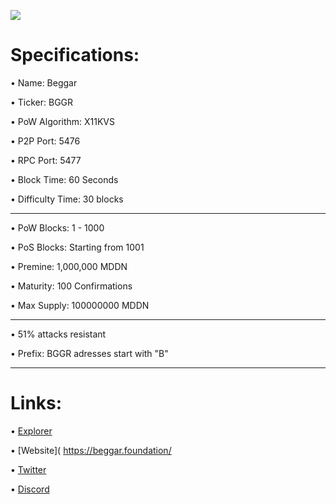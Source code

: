 ![](share/pixmaps/beggar_splash.png)




Specifications:
==================

• Name:             Beggar

• Ticker:           BGGR

• PoW Algorithm:    X11KVS

• P2P Port:         5476

• RPC Port:         5477

• Block Time:       60 Seconds

• Difficulty Time:  30 blocks

---

• PoW Blocks:       1 - 1000

• PoS Blocks:       Starting from 1001  

• Premine:          1,000,000 MDDN

• Maturity:         100 Confirmations  

• Max Supply:       100000000 MDDN

---

• 51% attacks resistant

• Prefix: BGGR adresses start with "B"  

---

Links:
==================

• [Explorer](https://explorer.beggar.foundation/)

• [Website]( https://beggar.foundation/

• [Twitter](https://twitter.com/BeggarcoinTeam)

• [Discord](https://discord.gg/v6bzCSfwKv)
